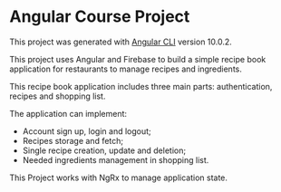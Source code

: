 # Angular Course Project

This project was generated with [Angular CLI](https://github.com/angular/angular-cli) version 10.0.2.

This project uses Angular and Firebase to build a simple recipe book application for restaurants to manage recipes and ingredients.

This recipe book application includes three main parts: authentication, recipes and shopping list.

The application can implement:
* Account sign up, login and logout;
* Recipes storage and fetch;
* Single recipe creation, update and deletion;
* Needed ingredients management in shopping list.

This Project works with NgRx to manage application state.
